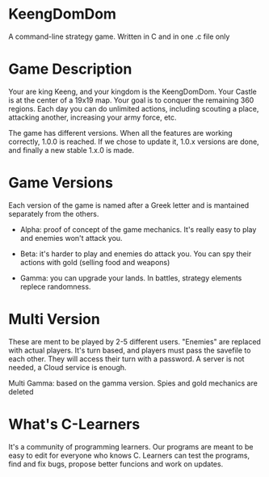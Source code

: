 # KeengDomDom
A command-line strategy game. Written in C and in one .c file only

# Game Description
Your are king Keeng, and your kingdom is the KeengDomDom.
Your Castle is at the center of a 19x19 map.
Your goal is to conquer the remaining 360 regions.
Each day you can do unlimited actions, including scouting a place, attacking another, increasing your army force, etc.


The game has different versions. When all the features are working correctly, 1.0.0 is reached.
If we chose to update it, 1.0.x versions are done, and finally a new stable 1.x.0 is made.

# Game Versions
Each version of the game is named after a Greek letter and is mantained separately from the others.

- Alpha: proof of concept of the game mechanics. It's really easy to play and enemies won't attack you.

- Beta: it's harder to play and enemies do attack you. You can spy their actions with gold (selling food and weapons)

- Gamma: you can upgrade your lands. In battles, strategy elements replece randomness.


# Multi Version
These are ment to be played by 2-5 different users.
"Enemies" are replaced with actual players.
It's turn based, and players must pass the savefile to each other.
They will access their turn with a password.
A server is not needed, a Cloud service is enough.

Multi Gamma: based on the gamma version. Spies and gold mechanics are deleted


# What's C-Learners
It's a community of programming learners.
Our programs are meant to be easy to edit for everyone who knows C.
Learners can test the programs, find and fix bugs, propose better funcions and work on updates.
